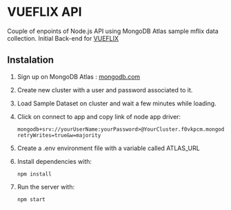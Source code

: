 # VUEFLIX API

Couple of enpoints of Node.js API using MongoDB Atlas sample mflix data collection. Initial Back-end for [VUEFLIX](https://github.com/rodri-afa/vueflix)

## Instalation

1. Sign up on MongoDB Atlas : [mongodb.com](https://www.mongodb.com/cloud/atlas/register)
1. Create new cluster with a user and password associated to it.
1. Load Sample Dataset on cluster and wait a few minutes while loading.
1. Click on connect to app and copy link of node app driver:
   ```
   mongodb+srv://yourUserName:yourPassword>@YourCluster.f0vkpcm.mongodb.net/sample_mflix?retryWrites=true&w=majority
   ```
1. Create a .env environment file with a variable called ATLAS_URL
1. Install dependencies with:

   ```
   npm install
   ```

1. Run the server with:

   ```
   npm start
   ```
